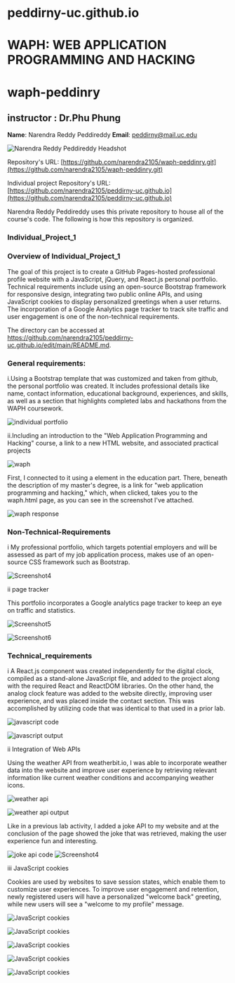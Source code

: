 # peddirny-uc.github.io
# WAPH: WEB APPLICATION PROGRAMMING AND HACKING
# waph-peddinry
## instructor : Dr.Phu Phung
**Name**: Narendra Reddy Peddireddy
**Email**: peddirny@mail.uc.edu

![Narendra Reddy Peddireddy Headshot](images/mypic.jpg)

Repository's URL: [https://github.com/narendra2105/waph-peddinry.git](https://github.com/narendra2105/waph-peddinry.git)

Individual project Repository's URL: [https://github.com/narendra2105/peddirny-uc.github.io](https://github.com/narendra2105/peddirny-uc.github.io)

Narendra Reddy Peddireddy uses this private repository to house all of the course's code. The following is how this repository is organized.

### Individual_Project_1

### Overview of Individual_Project_1

The goal of this project is to create a GitHub Pages-hosted professional profile website with a JavaScript, jQuery, and React.js personal portfolio. Technical requirements include using an open-source Bootstrap framework for responsive design, integrating two public online APIs, and using JavaScript cookies to display personalized greetings when a user returns. The incorporation of a Google Analytics page tracker to track site traffic and user engagement is one of the non-technical requirements.

The directory can be accessed at https://github.com/narendra2105/peddirny-uc.github.io/edit/main/README.md.


### General requirements:

i.Using a Bootstrap template that was customized and taken from github, the personal portfolio was created. It includes professional details like name, contact information, educational background, experiences, and skills, as well as a section that highlights completed labs and hackathons from the WAPH coursework.

![individual portfolio](images/Sc_0.png)

ii.Including an introduction to the "Web Application Programming and Hacking" course, a link to a new HTML website, and associated practical projects 

![waph](images/Sc_1.png)

First, I connected to it using a <a> element in the education part. There, beneath the description of my master's degree, is a link for "web application programming and hacking," which, when clicked, takes you to the waph.html page, as you can see in the screenshot I've attached.

![waph response](images/Sc_2.png)

### Non-Technical-Requirements

i My professional portfolio, which targets potential employers and will be assessed as part of my job application process, makes use of an open-source CSS framework such as Bootstrap.

![Screenshot4](images/Sc_3.png)

ii page tracker

This portfolio incorporates a Google analytics page tracker to keep an eye on traffic and statistics.


![Screenshot5](images/Sc4.png)


![Screenshot6](images/Sc5.png)

### Technical_requirements

i A React.js component was created independently for the digital clock, compiled as a stand-alone JavaScript file, and added to the project along with the required React and ReactDOM libraries. On the other hand, the analog clock feature was added to the website directly, improving user experience, and was placed inside the contact section. This was accomplished by utilizing code that was identical to that used in a prior lab.

![javascript code](images/Sc_6.png)


![javascript output](images/Sc_7.png)

ii Integration of Web APIs

Using the weather API from weatherbit.io, I was able to incorporate weather data into the website and improve user experience by retrieving relevant information like current weather conditions and accompanying weather icons.

![weather api](images/Sc_8.png)

![weather api output](images/Sc_9.png)

Like in a previous lab activity, I added a joke API to my website and at the conclusion of the page showed the joke that was retrieved, making the user experience fun and interesting.

![joke api code](images/Sc_10.png)
![Screenshot4](images/Sc_3.png)

iii JavaScript cookies

Cookies are used by websites to save session states, which enable them to customize user experiences. To improve user engagement and retention, newly registered users will have a personalized "welcome back" greeting, while new users will see a "welcome to my profile" message.


![JavaScript cookies](images/Sc_11.png)

![JavaScript cookies](images/Sc_12.png)

![JavaScript cookies](images/Sc_13.png)

![JavaScript cookies](images/Sc_14.png)

![JavaScript cookies](images/Sc_15.png)


